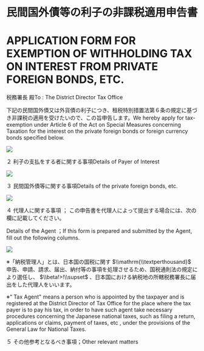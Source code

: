 # 民間国外債等の利子の非課税適用申告書

# APPLICATION FORM FOR EXEMPTION OF WITHHOLDING TAX ON INTEREST FROM PRIVATE FOREIGN BONDS, ETC.

税務署長 殿To $:$ The District Director Tax Office

下記の民間国外債又は外貨債の利子につき、租税特別措置法第６条の規定に基づき非課税の適用を受けたいので、この旨申告します。We hereby apply for tax-exemption under Article 6 of the Act on Special Measures concerning Taxation for the interest on the private foreign bonds or foreign currency bonds specified below.

![](https://www.nta.go.jp/tmp/8b235708-f13e-496e-9221-51835c08a39e/images/5bd62981fe83a7f731d3576bbbcd8bcc203fd75bf81b58d654328637ef76bd15.jpg)

２ 利子の支払をする者に関する事項Details of Payer of Interest

![](https://www.nta.go.jp/tmp/8b235708-f13e-496e-9221-51835c08a39e/images/3fa77c15e4515fb9a321225e447620487f81197db452d7040c1a95b9bb204c5d.jpg)

３ 民間国外債等に関する事項Details of the private foreign bonds, etc.

![](https://www.nta.go.jp/tmp/8b235708-f13e-496e-9221-51835c08a39e/images/a4c1776998d8ae3a9ee3880b46160e063014c880d0c9d515d3b6f7f3473c8af4.jpg)

４ 代理人に関する事項 ； この申告書を代理人によって提出する場合には、次の欄に記載してください。

Details of the Agent ；If this form is prepared and submitted by the Agent, fill out the following columns.

![](https://www.nta.go.jp/tmp/8b235708-f13e-496e-9221-51835c08a39e/images/493bcb5fe569b00da15e1b2424724cc7fa3ba74aaa0c46bc963f96f6f19d0bce.jpg)

※「納税管理人」とは、日本国の国税に関す $\\mathrm{\\textperthousand}$ 申告、申請、請求、届出、納付等の事項を処理させるため、国税通則法の規定により選任し、 $\\beta!>!\\supset$ 、日本国における納税地の所轄税務署長に届出をした代理人をいいます。

※“ Tax Agent" means a person who is appointed by the taxpayer and is registered at the District Director of Tax Office for the place where the tax payer is to pay his tax, in order to have such agent take necessary procedures concerning the Japanese national taxes, such as filing a return, applications or claims, payment of taxes, etc , under the provisions of the General Law for National Taxes.

５ その他参考となるべき事項；Other relevant matters